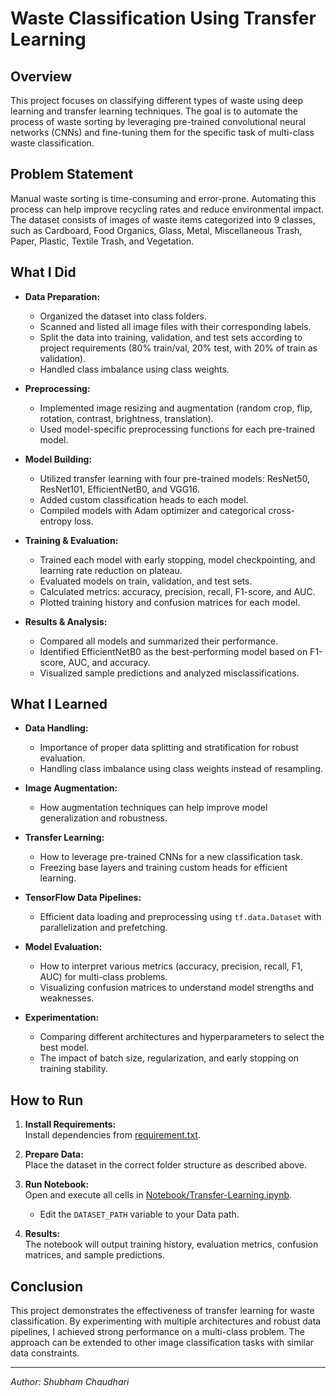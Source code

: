 # Waste Classification Using Transfer Learning

## Overview

This project focuses on classifying different types of waste using deep learning and transfer learning techniques. The goal is to automate the process of waste sorting by leveraging pre-trained convolutional neural networks (CNNs) and fine-tuning them for the specific task of multi-class waste classification.

## Problem Statement

Manual waste sorting is time-consuming and error-prone. Automating this process can help improve recycling rates and reduce environmental impact. The dataset consists of images of waste items categorized into 9 classes, such as Cardboard, Food Organics, Glass, Metal, Miscellaneous Trash, Paper, Plastic, Textile Trash, and Vegetation.

## What I Did

- **Data Preparation:**  
  - Organized the dataset into class folders.
  - Scanned and listed all image files with their corresponding labels.
  - Split the data into training, validation, and test sets according to project requirements (80% train/val, 20% test, with 20% of train as validation).
  - Handled class imbalance using class weights.

- **Preprocessing:**  
  - Implemented image resizing and augmentation (random crop, flip, rotation, contrast, brightness, translation).
  - Used model-specific preprocessing functions for each pre-trained model.

- **Model Building:**  
  - Utilized transfer learning with four pre-trained models: ResNet50, ResNet101, EfficientNetB0, and VGG16.
  - Added custom classification heads to each model.
  - Compiled models with Adam optimizer and categorical cross-entropy loss.

- **Training & Evaluation:**  
  - Trained each model with early stopping, model checkpointing, and learning rate reduction on plateau.
  - Evaluated models on train, validation, and test sets.
  - Calculated metrics: accuracy, precision, recall, F1-score, and AUC.
  - Plotted training history and confusion matrices for each model.

- **Results & Analysis:**  
  - Compared all models and summarized their performance.
  - Identified EfficientNetB0 as the best-performing model based on F1-score, AUC, and accuracy.
  - Visualized sample predictions and analyzed misclassifications.

## What I Learned

- **Data Handling:**  
  - Importance of proper data splitting and stratification for robust evaluation.
  - Handling class imbalance using class weights instead of resampling.

- **Image Augmentation:**  
  - How augmentation techniques can help improve model generalization and robustness.

- **Transfer Learning:**  
  - How to leverage pre-trained CNNs for a new classification task.
  - Freezing base layers and training custom heads for efficient learning.

- **TensorFlow Data Pipelines:**  
  - Efficient data loading and preprocessing using `tf.data.Dataset` with parallelization and prefetching.

- **Model Evaluation:**  
  - How to interpret various metrics (accuracy, precision, recall, F1, AUC) for multi-class problems.
  - Visualizing confusion matrices to understand model strengths and weaknesses.

- **Experimentation:**  
  - Comparing different architectures and hyperparameters to select the best model.
  - The impact of batch size, regularization, and early stopping on training stability.

## How to Run

1. **Install Requirements:**  
   Install dependencies from [requirement.txt](requirement.txt).

2. **Prepare Data:**  
   Place the dataset in the correct folder structure as described above.

3. **Run Notebook:**  
   Open and execute all cells in [Notebook/Transfer-Learning.ipynb](Notebook/Transfer-Learning.ipynb).  
   - Edit the `DATASET_PATH` variable to your Data path.

4. **Results:**  
   The notebook will output training history, evaluation metrics, confusion matrices, and sample predictions.


## Conclusion

This project demonstrates the effectiveness of transfer learning for waste classification. By experimenting with multiple architectures and robust data pipelines, I achieved strong performance on a multi-class problem. The approach can be extended to other image classification tasks with similar data constraints.

---

*Author: Shubham Chaudhari*